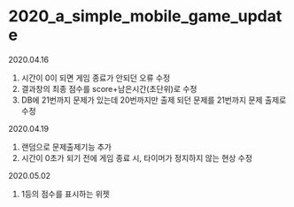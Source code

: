 # 2020_a_simple_mobile_game_update

2020.04.16
1. 시간이 0이 되면 게임 종료가 안되던 오류 수정
2. 결과창의 최종 점수를 score+남은시간(초단위)로 수정
3. DB에 21번까지 문제가 있는데 20번까지만 출제 되던 문제를 21번까지 문제 출제로 수정

2020.04.19
1. 랜덤으로 문제출제기능 추가
2. 시간이 0초가 되기 전에 게임 종료 시, 타이머가 정지하지 않는 현상 수정


2020.05.02
1. 1등의 점수를 표시하는 위젯  
